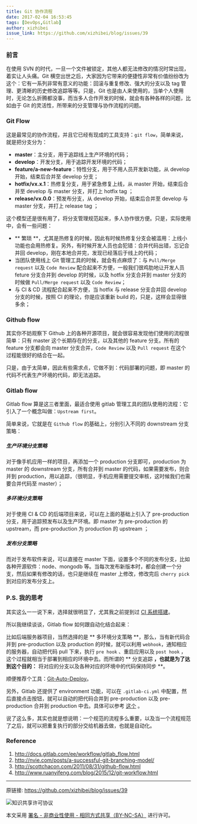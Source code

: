 ```yaml
---
title: Git 协作流程
date: 2017-02-04 16:53:45
tags: [DevOps,Gitlab]
author: xizhibei
issue_link: https://github.com/xizhibei/blog/issues/39
---
```

### 前言
在使用 SVN 的时代，一旦一个文件被锁定，其他人都无法修改的情况时常出现，着实让人头痛。Git 横空出世之后，大家因为它带来的便捷性非常有价值纷纷改为这个：它有一系列非常有意义的功能：回滚与重复修改、强大的分支以及 tag 管理、更清晰的历史修改追踪等等。只是，Git 也是由人来使用的，当单个人使用时，无论怎么折腾都没事，而当多人合作开发的时候，就会有各种各样的问题，比如由于 Git 的灵活性，所带来的分支管理与协作流程的问题。

### Git Flow
这是最常见的协作流程，并且它已经有现成的工具支持：`git flow`，简单来说，就是把分支分为：

- **master**：主分支，用于追踪线上生产环境的代码；
- **develop**：开发分支，用于追踪开发环境的代码；
- **feature/a-new-feature**：特性分支，用于不用人员开发新功能，从 develop 开始，结束后合并至 develop 分支；
- **hotfix/vx.x.1**：热修复分支，用于紧急修复上线，从 master 开始，结束后合并至 develop 与 master 分支，并打上 hotfix tag ；
- **release/vx.0.0**：预发布分支，从 develop 开始，结束后合并至 develop 与 master 分支，并打上 release tag ；

这个模型还是很有用了，将分支管理规范起来，多人协作很方便。只是，实际使用中，会有一些问题：

- ** 繁琐 **，尤其是热修复的时候，因此有时候热修复分支会被滥用：上线小功能也会用热修复。另外，有时候开发人员也会犯错：合并代码出错，忘记合并回 develop，刚在本地合并完，发现已经落后于线上的代码；
- 当团队使用线上 Git 管理工具的时候，就会有点麻烦了：与 `Pull/Merge request` 以及 `Code Review` 配合起来不方便，一般我们很鸡肋地让开发人员 feture 分支合并到 develop 的时候，以及 hotfix 分支合并到 master 分支的时候做 `Pull/Merge request` 以及 `Code Review`；
- 与 CI & CD 流程配合起来不方便，当 hotfix 与 release 分支合并回 develop 分支的时候，按照 CI 的理论，你是应该重新 build 的，只是，这样会显得很多余；

### Github flow
其实你不妨观察下 Github 上的各种开源项目，就会很容易发现他们使用的流程很简单：只有 master 这个长期存在的分支，以及其他的 feature 分支。所有的 feature 分支都会向 master 分支合并，`Code Review` 以及 `Pull request` 在这个过程能很好的结合在一起。

只是，由于太简单，因此有些需求点，它做不到：代码部署的问题，即 master 的代码不代表生产环境的代码，即无法追踪。

### Gitlab flow
Gitlab flow 算是这三者里面，最适合使用 gitlab 管理工具的团队使用的流程：它引入了一个概念叫做：`Upstream first`。

简单来说，它就是在 `Github flow` 的基础上，分别引入不同的 downstream 分支策略：

##### 生产环境分支策略
对于像手机应用一样的项目，再添加一个 production 分支即可，production 为 master 的 downstream 分支，所有合并到 master 的代码，如果需要发布，则合并到 production，用以追踪，（很明显，手机应用需要提交审核，这时候我们也需要合并代码至 master）；

##### 多环境分支策略
对于使用 CI & CD 的后端项目来说，可以在上面的基础上引入了 pre-production 分支，用于追踪预发布以及生产环境。即 master 为 pre-production 的 upstream，而 pre-production 为 production 的 upstream ；

##### 发布分支策略
而对于发布软件来说，可以直接在 master 下面，设置多个不同的发布分支，比如各种开源软件：node、mongodb 等。当每次发布新版本时，都会创建一个分支，然后如果有修改的话，也只是继续在 master 上修改，修改完后 `cherry pick` 到对应的发布分支上。

### P.S. 我的思考
其实这么一一说下来，选择就很明显了，尤其我之前提到过 [CI 系统搭建](https://github.com/xizhibei/blog/issues/26)。

所以我继续谈谈，Gitlab flow 如何跟自动化结合起来：

比如后端服务器项目，当然选择的是 ** 多环境分支策略 **，那么，当有新代码合并到 pre-production 以及 production 的时候，就可以利用 `webhook`，通知相应的服务器，自动把代码 pull 下来，执行 `pre hook` 、重启应用以及 `post hook` ，这个过程就相当于部署到相应的环境中去。而所谓的 ** 分支追踪 **，也就是为了达到这个目的：** 将对应的分支以及各种对应的环境中的代码保持同步 **。

顺便推荐个工具：[Git-Auto-Deploy](https://github.com/olipo186/Git-Auto-Deploy)。

另外，Gitlab 还提供了 environment 功能，可以在 `.gitlab-ci.yml` 中配置，然后直接点击按钮，就可以自动的把代码合并到  pre-production 以及  pre-production 合并到 production 中去。具体可以参考 [这个](https://github.com/everpeace/concourse-gitlab-flow) 。

说了这么多，其实也就是想说明：一个规范的流程多么重要，以及当一个流程规范了之后，就可以把重复执行的部分交给机器去做，也就是自动化。 

### Reference
1. http://docs.gitlab.com/ee/workflow/gitlab_flow.html
2. http://nvie.com/posts/a-successful-git-branching-model/
3. http://scottchacon.com/2011/08/31/github-flow.html
4. http://www.ruanyifeng.com/blog/2015/12/git-workflow.html



***
原链接: https://github.com/xizhibei/blog/issues/39

![知识共享许可协议](https://i.creativecommons.org/l/by-nc-sa/4.0/88x31.png "署名 - 非商业性使用 - 相同方式共享（BY-NC-SA）")

本文采用 [署名 - 非商业性使用 - 相同方式共享（BY-NC-SA）](https://creativecommons.org/licenses/by-nc-sa/4.0/deed.zh) 进行许可。

